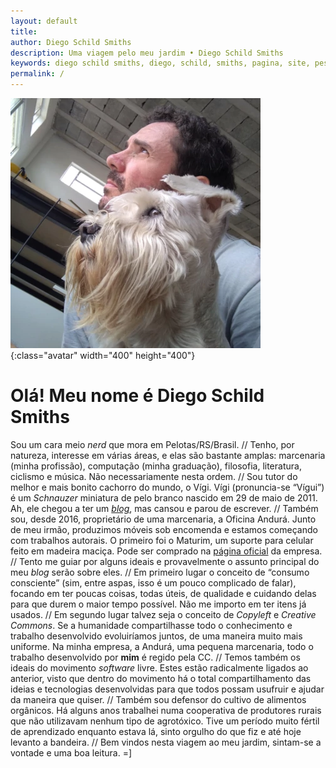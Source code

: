 ```yaml
---
layout: default
title:
author: Diego Schild Smiths
description: Uma viagem pelo meu jardim • Diego Schild Smiths
keywords: diego schild smiths, diego, schild, smiths, pagina, site, pessoal, blog
permalink: /
---
```


![Foto mostrando o meu rosto e do rosto do meu cachorro, um ao lado do outro, ambos de perfil, olhando para o horizonte.](/images/pages/eu.webp "Minha foto, com o Vígi, o meu cachorro"){:class="avatar" width="400" height="400"}

# Olá! Meu nome é Diego Schild Smiths

Sou um cara meio _nerd_ que mora em Pelotas/RS/Brasil. //
Tenho, por natureza, interesse em várias áreas, e elas são bastante amplas: marcenaria (minha profissão), computação (minha graduação), filosofia, literatura, ciclismo e música. Não necessariamente nesta ordem. //
Sou tutor do melhor e mais bonito cachorro do mundo, o Vígi. Vígi (pronuncia-se “Vígui”) é um _Schnauzer_ miniatura de pelo branco nascido em 29 de maio de 2011. Ah, ele chegou a ter um [_blog_](https://sobrebarbasebigodes.wordpress.com/), mas cansou e parou de escrever. //
Também sou, desde 2016, proprietário de uma marcenaria, a Oficina Andurá. Junto de meu irmão, produzimos móveis sob encomenda e estamos começando com trabalhos autorais. O primeiro foi o Maturim, um suporte para celular feito em madeira maciça. Pode ser comprado na [página oficial](https://oficinaandura.com/) da empresa. //
Tento me guiar por alguns ideais e provavelmente o assunto principal do meu _blog_ serão sobre eles. //
Em primeiro lugar o conceito de “consumo consciente” (sim, entre aspas, isso é um pouco complicado de falar), focando em ter poucas coisas, todas úteis, de qualidade e cuidando delas para que durem o maior tempo possível. Não me importo em ter itens já usados. //
Em segundo lugar talvez seja o conceito de _Copyleft_ e _Creative Commons_. Se a humanidade compartilhasse todo o conhecimento e trabalho desenvolvido evoluiríamos juntos, de uma maneira muito mais uniforme. Na minha empresa, a Andurá, uma pequena marcenaria, todo o trabalho desenvolvido por **mim** é regido pela CC. //
Temos também os ideais do movimento _software_ livre. Estes estão radicalmente ligados ao anterior, visto que dentro do movimento há o total compartilhamento das ideias e tecnologias desenvolvidas para que todos possam usufruir e ajudar da maneira que quiser. //
Também sou defensor do cultivo de alimentos orgânicos. Há alguns anos trabalhei numa cooperativa de produtores rurais que não utilizavam nenhum tipo de agrotóxico. Tive um período muito fértil de aprendizado enquanto estava lá, sinto orgulho do que fiz e até hoje levanto a bandeira. //
Bem vindos nesta viagem ao meu jardim, sintam-se a vontade e uma boa leitura. =]

